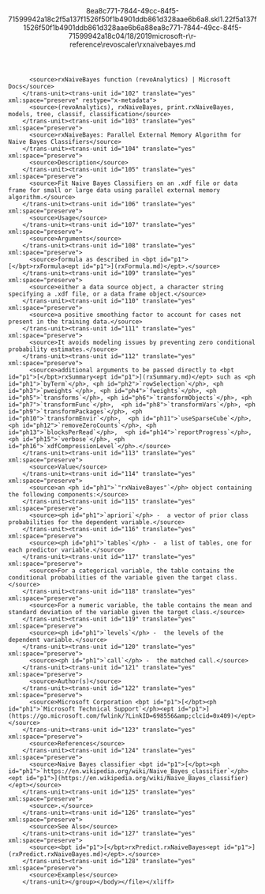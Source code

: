 <?xml version="1.0"?><xliff version="1.2" xmlns="urn:oasis:names:tc:xliff:document:1.2" xmlns:xsi="http://www.w3.org/2001/XMLSchema-instance" xsi:schemaLocation="urn:oasis:names:tc:xliff:document:1.2 xliff-core-1.2-transitional.xsd"><file datatype="xml" original="rxnaivebayes.md" source-language="en-US" target-language="en-US"><header><tool tool-id="mdxliff" tool-name="mdxliff" tool-version="1.0-d1654b2" tool-company="Microsoft" /><xliffext:skl_file_name xmlns:xliffext="urn:microsoft:content:schema:xliffextensions">8ea8c771-7844-49cc-84f5-71599942a18c2f5a137f1526f50f1b4901ddb861d328aae6b6a8.skl</xliffext:skl_file_name><xliffext:version xmlns:xliffext="urn:microsoft:content:schema:xliffextensions">1.2</xliffext:version><xliffext:ms.openlocfilehash xmlns:xliffext="urn:microsoft:content:schema:xliffextensions">2f5a137f1526f50f1b4901ddb861d328aae6b6a8</xliffext:ms.openlocfilehash><xliffext:ms.sourcegitcommit xmlns:xliffext="urn:microsoft:content:schema:xliffextensions">8ea8c771-7844-49cc-84f5-71599942a18c</xliffext:ms.sourcegitcommit><xliffext:ms.lasthandoff xmlns:xliffext="urn:microsoft:content:schema:xliffextensions">04/18/2019</xliffext:ms.lasthandoff><xliffext:ms.openlocfilepath xmlns:xliffext="urn:microsoft:content:schema:xliffextensions">microsoft-r\r-reference\revoscaler\rxnaivebayes.md</xliffext:ms.openlocfilepath></header><body><group id="content" extype="content"><trans-unit id="101" translate="yes" xml:space="preserve" restype="x-metadata">
          <source>rxNaiveBayes function (revoAnalytics) | Microsoft Docs</source>
        </trans-unit><trans-unit id="102" translate="yes" xml:space="preserve" restype="x-metadata">
          <source>(revoAnalytics), rxNaiveBayes, print.rxNaiveBayes, models, tree, classif, classification</source>
        </trans-unit><trans-unit id="103" translate="yes" xml:space="preserve">
          <source>rxNaiveBayes: Parallel External Memory Algorithm for Naive Bayes Classifiers</source>
        </trans-unit><trans-unit id="104" translate="yes" xml:space="preserve">
          <source>Description</source>
        </trans-unit><trans-unit id="105" translate="yes" xml:space="preserve">
          <source>Fit Naive Bayes Classifiers on an .xdf file or data frame for small or large data using parallel external memory algorithm.</source>
        </trans-unit><trans-unit id="106" translate="yes" xml:space="preserve">
          <source>Usage</source>
        </trans-unit><trans-unit id="107" translate="yes" xml:space="preserve">
          <source>Arguments</source>
        </trans-unit><trans-unit id="108" translate="yes" xml:space="preserve">
          <source>formula as described in <bpt id="p1">[</bpt>rxFormula<ept id="p1">](rxFormula.md)</ept>.</source>
        </trans-unit><trans-unit id="109" translate="yes" xml:space="preserve">
          <source>either a data source object, a character string  specifying a .xdf file, or a data frame object.</source>
        </trans-unit><trans-unit id="110" translate="yes" xml:space="preserve">
          <source>a positive smoothing factor to account for cases not present in the training data.</source>
        </trans-unit><trans-unit id="111" translate="yes" xml:space="preserve">
          <source>It avoids modeling issues by preventing zero conditional probability estimates.</source>
        </trans-unit><trans-unit id="112" translate="yes" xml:space="preserve">
          <source>additional arguments to be passed directly to <bpt id="p1">[</bpt>rxSummary<ept id="p1">](rxSummary.md)</ept> such as <ph id="ph1">`byTerm`</ph>, <ph id="ph2">`rowSelection`</ph>, <ph id="ph3">`pweights`</ph>, <ph id="ph4">`fweights`</ph>, <ph id="ph5">`transforms`</ph>, <ph id="ph6">`transformObjects`</ph>, <ph id="ph7">`transformFunc`</ph>,  <ph id="ph8">`transformVars`</ph>, <ph id="ph9">`transformPackages`</ph>, <ph id="ph10">`transformEnvir`</ph>,  <ph id="ph11">`useSparseCube`</ph>, <ph id="ph12">`removeZeroCounts`</ph>, <ph id="ph13">`blocksPerRead`</ph>,  <ph id="ph14">`reportProgress`</ph>, <ph id="ph15">`verbose`</ph>, <ph id="ph16">`xdfCompressionLevel`</ph>.</source>
        </trans-unit><trans-unit id="113" translate="yes" xml:space="preserve">
          <source>Value</source>
        </trans-unit><trans-unit id="114" translate="yes" xml:space="preserve">
          <source>an <ph id="ph1">`"rxNaiveBayes"`</ph> object containing the following components:</source>
        </trans-unit><trans-unit id="115" translate="yes" xml:space="preserve">
          <source><ph id="ph1">`apriori`</ph> -  a vector of prior class probabilities for the dependent variable.</source>
        </trans-unit><trans-unit id="116" translate="yes" xml:space="preserve">
          <source><ph id="ph1">`tables`</ph> -  a list of tables, one for each predictor variable.</source>
        </trans-unit><trans-unit id="117" translate="yes" xml:space="preserve">
          <source>For a categorical variable, the table contains the conditional probabilities of the variable given the target class.</source>
        </trans-unit><trans-unit id="118" translate="yes" xml:space="preserve">
          <source>For a numeric variable, the table contains the mean and standard deviation of the variable given the target class.</source>
        </trans-unit><trans-unit id="119" translate="yes" xml:space="preserve">
          <source><ph id="ph1">`levels`</ph> -  the levels of the dependent variable.</source>
        </trans-unit><trans-unit id="120" translate="yes" xml:space="preserve">
          <source><ph id="ph1">`call`</ph> -  the matched call.</source>
        </trans-unit><trans-unit id="121" translate="yes" xml:space="preserve">
          <source>Author(s)</source>
        </trans-unit><trans-unit id="122" translate="yes" xml:space="preserve">
          <source>Microsoft Corporation <bpt id="p1">[</bpt><ph id="ph1">`Microsoft Technical Support`</ph><ept id="p1">](https://go.microsoft.com/fwlink/?LinkID=698556&amp;clcid=0x409)</ept></source>
        </trans-unit><trans-unit id="123" translate="yes" xml:space="preserve">
          <source>References</source>
        </trans-unit><trans-unit id="124" translate="yes" xml:space="preserve">
          <source>Naive Bayes classifier <bpt id="p1">[</bpt><ph id="ph1">`https://en.wikipedia.org/wiki/Naive_Bayes_classifier`</ph><ept id="p1">](https://en.wikipedia.org/wiki/Naive_Bayes_classifier)</ept></source>
        </trans-unit><trans-unit id="125" translate="yes" xml:space="preserve">
          <source>.</source>
        </trans-unit><trans-unit id="126" translate="yes" xml:space="preserve">
          <source>See Also</source>
        </trans-unit><trans-unit id="127" translate="yes" xml:space="preserve">
          <source><bpt id="p1">[</bpt>rxPredict.rxNaiveBayes<ept id="p1">](rxPredict.rxNaiveBayes.md)</ept>.</source>
        </trans-unit><trans-unit id="128" translate="yes" xml:space="preserve">
          <source>Examples</source>
        </trans-unit></group></body></file></xliff>